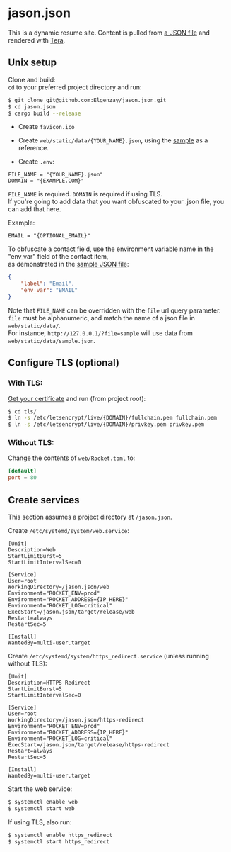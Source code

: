 # jason.json

This is a dynamic resume site. Content is pulled from [a JSON file](https://github.com/Elgenzay/jason.json/blob/main/web/static/data/sample.json) and rendered with [Tera](https://crates.io/crates/tera).


## Unix setup
Clone and build:  
`cd` to your preferred project directory and run:
```sh
$ git clone git@github.com:Elgenzay/jason.json.git
$ cd jason.json
$ cargo build --release
```

- Create `favicon.ico`
- Create `web/static/data/{YOUR_NAME}.json`, using the [sample](https://github.com/Elgenzay/jason.json/blob/main/web/static/data/sample.json) as a reference.


- Create `.env`:
```env
FILE_NAME = "{YOUR_NAME}.json"
DOMAIN = "{EXAMPLE.COM}"
```
`FILE_NAME` is required. `DOMAIN` is required if using TLS.  
If you're going to add data that you want obfuscated to your .json file, you can add that here.

Example:
```env
EMAIL = "{OPTIONAL_EMAIL}"
```
To obfuscate a contact field, use the environment variable name in the "env_var" field of the contact item,  
as demonstrated in the [sample JSON file](https://github.com/Elgenzay/jason.json/blob/main/web/static/data/sample.json):
```JSON
{
	"label": "Email",
	"env_var": "EMAIL"
}
```
Note that `FILE_NAME` can be overridden with the `file` url query parameter.  
`file` must be alphanumeric, and match the name of a json file in `web/static/data/`.  
For instance, `http://127.0.0.1/?file=sample` will use data from `web/static/data/sample.json`.

## Configure TLS (optional)

### With TLS:

[Get your certificate](https://certbot.eff.org/) and run (from project root):
```sh
$ cd tls/
$ ln -s /etc/letsencrypt/live/{DOMAIN}/fullchain.pem fullchain.pem
$ ln -s /etc/letsencrypt/live/{DOMAIN}/privkey.pem privkey.pem
```

### Without TLS:
Change the contents of `web/Rocket.toml` to:

```toml
[default]
port = 80
```


## Create services
This section assumes a project directory at `/jason.json`.

Create `/etc/systemd/system/web.service`:
```
[Unit]
Description=Web
StartLimitBurst=5
StartLimitIntervalSec=0

[Service]
User=root
WorkingDirectory=/jason.json/web
Environment="ROCKET_ENV=prod"
Environment="ROCKET_ADDRESS={IP_HERE}"
Environment="ROCKET_LOG=critical"
ExecStart=/jason.json/target/release/web
Restart=always
RestartSec=5

[Install]
WantedBy=multi-user.target
```


Create `/etc/systemd/system/https_redirect.service` (unless running without TLS):
```
[Unit]
Description=HTTPS Redirect
StartLimitBurst=5
StartLimitIntervalSec=0

[Service]
User=root
WorkingDirectory=/jason.json/https-redirect
Environment="ROCKET_ENV=prod"
Environment="ROCKET_ADDRESS={IP_HERE}"
Environment="ROCKET_LOG=critical"
ExecStart=/jason.json/target/release/https-redirect
Restart=always
RestartSec=5

[Install]
WantedBy=multi-user.target
```

Start the web service:
```sh
$ systemctl enable web
$ systemctl start web
```

If using TLS, also run:
```sh
$ systemctl enable https_redirect
$ systemctl start https_redirect
```
